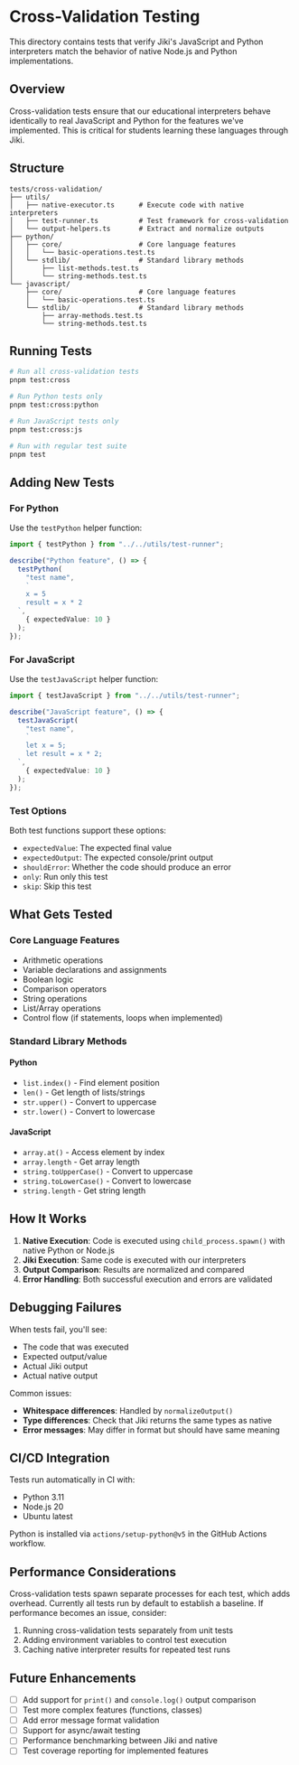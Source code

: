 # Cross-Validation Testing

This directory contains tests that verify Jiki's JavaScript and Python interpreters match the behavior of native Node.js and Python implementations.

## Overview

Cross-validation tests ensure that our educational interpreters behave identically to real JavaScript and Python for the features we've implemented. This is critical for students learning these languages through Jiki.

## Structure

```
tests/cross-validation/
├── utils/
│   ├── native-executor.ts      # Execute code with native interpreters
│   ├── test-runner.ts          # Test framework for cross-validation
│   └── output-helpers.ts       # Extract and normalize outputs
├── python/
│   ├── core/                   # Core language features
│   │   └── basic-operations.test.ts
│   └── stdlib/                 # Standard library methods
│       ├── list-methods.test.ts
│       └── string-methods.test.ts
└── javascript/
    ├── core/                   # Core language features
    │   └── basic-operations.test.ts
    └── stdlib/                 # Standard library methods
        ├── array-methods.test.ts
        └── string-methods.test.ts
```

## Running Tests

```bash
# Run all cross-validation tests
pnpm test:cross

# Run Python tests only
pnpm test:cross:python

# Run JavaScript tests only
pnpm test:cross:js

# Run with regular test suite
pnpm test
```

## Adding New Tests

### For Python

Use the `testPython` helper function:

```typescript
import { testPython } from "../../utils/test-runner";

describe("Python feature", () => {
  testPython(
    "test name",
    `
    x = 5
    result = x * 2
  `,
    { expectedValue: 10 }
  );
});
```

### For JavaScript

Use the `testJavaScript` helper function:

```typescript
import { testJavaScript } from "../../utils/test-runner";

describe("JavaScript feature", () => {
  testJavaScript(
    "test name",
    `
    let x = 5;
    let result = x * 2;
  `,
    { expectedValue: 10 }
  );
});
```

### Test Options

Both test functions support these options:

- `expectedValue`: The expected final value
- `expectedOutput`: The expected console/print output
- `shouldError`: Whether the code should produce an error
- `only`: Run only this test
- `skip`: Skip this test

## What Gets Tested

### Core Language Features

- Arithmetic operations
- Variable declarations and assignments
- Boolean logic
- Comparison operators
- String operations
- List/Array operations
- Control flow (if statements, loops when implemented)

### Standard Library Methods

#### Python

- `list.index()` - Find element position
- `len()` - Get length of lists/strings
- `str.upper()` - Convert to uppercase
- `str.lower()` - Convert to lowercase

#### JavaScript

- `array.at()` - Access element by index
- `array.length` - Get array length
- `string.toUpperCase()` - Convert to uppercase
- `string.toLowerCase()` - Convert to lowercase
- `string.length` - Get string length

## How It Works

1. **Native Execution**: Code is executed using `child_process.spawn()` with native Python or Node.js
2. **Jiki Execution**: Same code is executed with our interpreters
3. **Output Comparison**: Results are normalized and compared
4. **Error Handling**: Both successful execution and errors are validated

## Debugging Failures

When tests fail, you'll see:

- The code that was executed
- Expected output/value
- Actual Jiki output
- Actual native output

Common issues:

- **Whitespace differences**: Handled by `normalizeOutput()`
- **Type differences**: Check that Jiki returns the same types as native
- **Error messages**: May differ in format but should have same meaning

## CI/CD Integration

Tests run automatically in CI with:

- Python 3.11
- Node.js 20
- Ubuntu latest

Python is installed via `actions/setup-python@v5` in the GitHub Actions workflow.

## Performance Considerations

Cross-validation tests spawn separate processes for each test, which adds overhead. Currently all tests run by default to establish a baseline. If performance becomes an issue, consider:

1. Running cross-validation tests separately from unit tests
2. Adding environment variables to control test execution
3. Caching native interpreter results for repeated test runs

## Future Enhancements

- [ ] Add support for `print()` and `console.log()` output comparison
- [ ] Test more complex features (functions, classes)
- [ ] Add error message format validation
- [ ] Support for async/await testing
- [ ] Performance benchmarking between Jiki and native
- [ ] Test coverage reporting for implemented features
